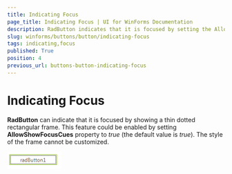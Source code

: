 ```yaml
---
title: Indicating Focus
page_title: Indicating Focus | UI for WinForms Documentation
description: RadButton indicates that it is focused by setting the AllowShowFocusCues property to true.
slug: winforms/buttons/button/indicating-focus
tags: indicating,focus
published: True
position: 4
previous_url: buttons-button-indicating-focus
---
```


# Indicating Focus

__RadButton__ can indicate that it is focused by showing a thin dotted rectangular frame. This feature could be enabled by setting __AllowShowFocusCues__ property to *true* (the default value is *true*). The style of the frame cannot be customized. 
 
![buttons-button-indicating-focus 001](images/buttons-button-indicating-focus001.png) 
          
